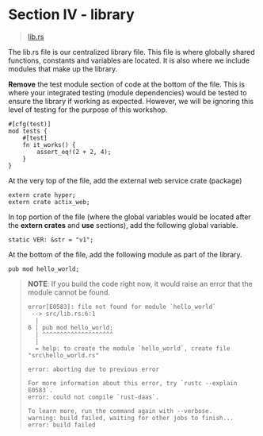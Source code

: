 # Section IV - library

> [lib.rs](https://github.com/dsietz/daas-workshop/blob/master/rust-daas/src/lib.rs)

The lib.rs file is our centralized library file. This file is where globally shared functions, constants and variables are located. It is also where we include modules that make up the library.

**Remove** the test module section of code at the bottom of the file. This is where your integrated testing \(module dependencies\) would be tested to ensure the library if working as expected. However, we will be ignoring this level of testing for the purpose of this workshop.

```text
#[cfg(test)]
mod tests {
    #[test]
    fn it_works() {
        assert_eq!(2 + 2, 4);
    }
}
```

At the very top of the file, add the external web service crate \(package\)

```text
extern crate hyper;
extern crate actix_web;
```

In top portion of the file \(where the global variables would be located after the **extern crates** and **use** sections\), add the following global variable.

```text
static VER: &str = "v1";
```

At the bottom of the file, add the following module as part of the library.

```text
pub mod hello_world;
```

> **NOTE**: If you build the code right now, it would raise an error that the module cannot be found.
>
> ```text
> error[E0583]: file not found for module `hello_world`
>  --> src/lib.rs:6:1
>   |
> 6 | pub mod hello_world;
>   | ^^^^^^^^^^^^^^^^^^^^
>   |
>   = help: to create the module `hello_world`, create file "src\hello_world.rs"
>
> error: aborting due to previous error
>
> For more information about this error, try `rustc --explain E0583`.
> error: could not compile `rust-daas`.
>
> To learn more, run the command again with --verbose.
> warning: build failed, waiting for other jobs to finish...
> error: build failed
> ```



